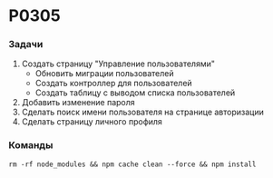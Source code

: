 # P0305

### Задачи

1. Создать страницу "Управление пользователями"
   - Обновить миграции пользователей
   - Создать контроллер для пользователей
   - Создать таблицу с выводом списка пользователей
2. Добавить изменение пароля
3. Сделать поиск имени пользователя на странице авторизации
4. Сделать страницу личного профиля

### Команды

```rm -rf node_modules && npm cache clean --force && npm install```
